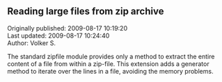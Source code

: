 ## Reading large files from zip archive  
Originally published: 2009-08-17 10:19:20  
Last updated: 2009-08-17 10:24:40  
Author: Volker S.  
  
The standard zipfile module provides only a method to extract the entire content of a file from within a zip-file.
This extension adds a generator method to iterate over the lines in a file, avoiding the memory problems.
